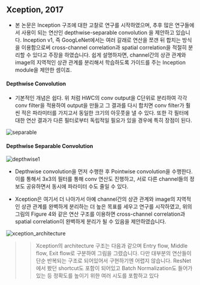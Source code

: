 ## Xception, 2017

- 본 논문은 Inception 구조에 대한 고찰로 연구를 시작하였으며, 추후 많은 연구들에서 사용이 되는 연산인 depthwise-separable convolution 을 제안하고 있습니다. Inception v1, 즉 GoogLeNet에서는 여러 갈래로 연산을 쪼갠 뒤 합치는 방식을 이용함으로써 cross-channel correlation과 spatial correlation을 적절히 분리할 수 있다고 주장을 하였습니다. 쉽게 설명하자면, channel간의 상관 관계와 image의 지역적인 상관 관계를 분리해서 학습하도록 가이드를 주는 Inception module을 제안한 셈이죠.


#### Depthwise Convolution

- 기본적인 개념은 쉽다. 위 처럼 H*W*C의 conv output을 C단위로 분리하여 각각 conv filter을 적용하여 output을 만들고 그 결과를 다시 합치면 conv filter가 훨씬 적은 파라미터를 가지고서 동일한 크기의 아웃풋을 낼 수 있다. 또한 각 필터에 대한 연산 결과가 다른 필터로부터 독립적일 필요가 있을 경우에 특히 장점이 된다.

![separable](https://img1.daumcdn.net/thumb/R1280x0/?scode=mtistory2&fname=https%3A%2F%2Fblog.kakaocdn.net%2Fdn%2FAyNcz%2FbtqAmtNdX2P%2FUTwjESXKnxRUYuPgHKTEp1%2Fimg.png)


#### Depthwise Separable Convolution 


![depthwise1](https://img1.daumcdn.net/thumb/R1280x0/?scode=mtistory2&fname=https%3A%2F%2Fblog.kakaocdn.net%2Fdn%2FKy3Le%2FbtqAmtTZrEs%2FyUlkWdPU1HNa8STmjJe1NK%2Fimg.jpg)

- Depthwise convolution을 먼저 수행한 후 Pointwise convolution을 수행한다. 이를 통해서 3x3의 필터를 통해 conv 연산도 진행하고, 서로 다른 channel들의 정보도 공유하면서 동시에 파라미터 수도 줄일 수 있다.


- Xception은 여기서 더 나아가서 아예 channel간의 상관 관계와 image의 지역적인 상관 관계를 완벽하게 분리하는 더 높은 목표를 세우고 연구를 시작하였고, 위의 그림의 Figure 4와 같은 연산 구조를 이용하면 cross-channel correlation과 spatial correlation이 완벽하게 분리가 될 수 있음을 제안하였습니다.


![xception_architecture](https://hoya012.github.io/assets/img/image_classification_guidebook/34.PNG)

>> Xception의 architecture 구조는 다음과 같으며 Entry flow, Middle flow, Exit flow로 구분하여 그림을 그렸습니다. 다만 대부분의 연산들이 단순 반복되는 구조로 되어있어서 구현하기엔 어렵지 않습니다. ResNet에서 봤던 shortcut도 포함이 되어있고 Batch Normalization도 들어가 있는 등 정확도를 높이기 위한 여러 시도를 포함하고 있다
